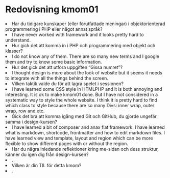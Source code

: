 ---
---
Redovisning kmom01
=========================

<li class="quest">Har du tidigare kunskaper (eller förutfattade meningar) i objektorienterad programmering i PHP eller något annat språk?</li>
<li class="answer">I have never worked with framework and it looks pretty hard to understand. </li>
<li class="quest">Hur gick det att komma in i PHP och programmering med objekt och klasser? </li>
<li class="answer">I do not know any of them. There are so many new terms and I google them and try to know some basic information.</li>
 <li class="quest">Hur det gick det att utföra uppgiften “Gissa numret”?</li>
 <li class="answer">I thought design is more about the look of website but it seems it needs to integrate with all the things behind the screen.</li>
 <li class="quest">Vilken taktik valde du för att lagra spelet i sessionen?</li>
 <li class="answer">I have learned some CSS style in HTMLPHP and it is both annoying and interesting. It is ok to make kmom01 done. But I have not considered in a systematic way to style the whole website. I think it is pretty hard to find which class to style because there are so many Divs: inner wrap, outer wrap, row and etc.</li>
<li class="quest">Gick det bra att komma igång med Git och GitHub, du gjorde ungefär samma i design-kursen?</li>
<li class="answer">I have learned a bit of composer and anax flat framework. I have learned what is markdown, shortcode, frontmatter and how to edit markdown files. I have learned view and template, layout and region which can be more flexible to show different pages with or without the region.</li>
<li class="quest">Har du några inledande reflektioner kring me-sidan och dess struktur, känner du igen dig från design-kursen?</li>
<li class="answer">.</li>
<li class="quest">Vilken är din TIL för detta kmom?</li>
<li class="answer">.</li>
